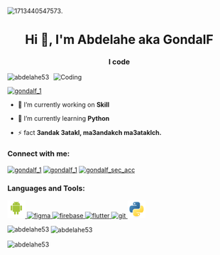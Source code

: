 ![1713440547573](https://user-images.githubusercontent.com/74038190/225813708-98b745f2-7d22-48cf-9150-083f1b00d6c9.gif).
<h1 align="center">Hi 👋, I'm Abdelahe aka GondalF</h1>
<h3 align="center">I code</h3>
<img align="right" alt="Coding" width="400" src="https://media.moddb.com/images/games/1/33/32357/output_iK7zDV.gif">

<p align="left"> <img src="https://komarev.com/ghpvc/?username=abdelahe53&label=Profile%20views&color=0e75b6&style=flat" alt="abdelahe53" /> </p>

<p align="left"> <a href="https://twitter.com/gondalf_1" target="blank"><img src="https://img.shields.io/twitter/follow/gondalf_1?logo=twitter&style=for-the-badge" alt="gondalf_1" /></a> </p>

- 🔭 I’m currently working on **Skill**

- 🌱 I’m currently learning **Python**

- ⚡ fact **3andak 3atakl, ma3andakch ma3ataklch.**

<h3 align="left">Connect with me:</h3>
<p align="left">
<a href="https://twitter.com/gondalf_1" target="blank"><img align="center" src="https://raw.githubusercontent.com/rahuldkjain/github-profile-readme-generator/master/src/images/icons/Social/twitter.svg" alt="gondalf_1" height="30" width="40" /></a>
<a href="https://instagram.com/gondalf_1" target="blank"><img align="center" src="https://raw.githubusercontent.com/rahuldkjain/github-profile-readme-generator/master/src/images/icons/Social/instagram.svg" alt="gondalf_1" height="30" width="40" /></a>
<a href="https://discord.gg/gondalf_sec_acc" target="blank"><img align="center" src="https://raw.githubusercontent.com/rahuldkjain/github-profile-readme-generator/master/src/images/icons/Social/discord.svg" alt="gondalf_sec_acc" height="30" width="40" /></a>
</p>

<h3 align="left">Languages and Tools:</h3>
<p align="left"> <a href="https://developer.android.com" target="_blank" rel="noreferrer"> <img src="https://raw.githubusercontent.com/devicons/devicon/master/icons/android/android-original-wordmark.svg" alt="android" width="40" height="40"/> </a> <a href="https://www.figma.com/" target="_blank" rel="noreferrer"> <img src="https://www.vectorlogo.zone/logos/figma/figma-icon.svg" alt="figma" width="40" height="40"/> </a> <a href="https://firebase.google.com/" target="_blank" rel="noreferrer"> <img src="https://www.vectorlogo.zone/logos/firebase/firebase-icon.svg" alt="firebase" width="40" height="40"/> </a> <a href="https://flutter.dev" target="_blank" rel="noreferrer"> <img src="https://www.vectorlogo.zone/logos/flutterio/flutterio-icon.svg" alt="flutter" width="40" height="40"/> </a> <a href="https://git-scm.com/" target="_blank" rel="noreferrer"> <img src="https://www.vectorlogo.zone/logos/git-scm/git-scm-icon.svg" alt="git" width="40" height="40"/> </a> <a href="https://www.python.org" target="_blank" rel="noreferrer"> <img src="https://raw.githubusercontent.com/devicons/devicon/master/icons/python/python-original.svg" alt="python" width="40" height="40"/> </a> </p>

<p><img align="left" src="https://github-readme-stats.vercel.app/api/top-langs?username=abdelahe53&show_icons=true&locale=en&layout=compact" alt="abdelahe53" /></p>

<p>&nbsp;<img align="center" src="https://github-readme-stats.vercel.app/api?username=abdelahe53&show_icons=true&locale=en" alt="abdelahe53" /></p>

<p><img align="center" src="https://github-readme-streak-stats.herokuapp.com/?user=abdelahe53&" alt="abdelahe53" /></p>

